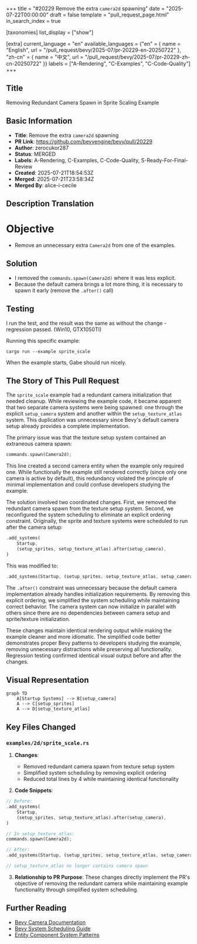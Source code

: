 +++
title = "#20229 Remove the extra `camera2d` spawning"
date = "2025-07-22T00:00:00"
draft = false
template = "pull_request_page.html"
in_search_index = true

[taxonomies]
list_display = ["show"]

[extra]
current_language = "en"
available_languages = {"en" = { name = "English", url = "/pull_request/bevy/2025-07/pr-20229-en-20250722" }, "zh-cn" = { name = "中文", url = "/pull_request/bevy/2025-07/pr-20229-zh-cn-20250722" }}
labels = ["A-Rendering", "C-Examples", "C-Code-Quality"]
+++

## Title
Removing Redundant Camera Spawn in Sprite Scaling Example

## Basic Information
- **Title**: Remove the extra `camera2d` spawning
- **PR Link**: https://github.com/bevyengine/bevy/pull/20229
- **Author**: zerocukor287
- **Status**: MERGED
- **Labels**: A-Rendering, C-Examples, C-Code-Quality, S-Ready-For-Final-Review
- **Created**: 2025-07-21T18:54:53Z
- **Merged**: 2025-07-21T23:58:34Z
- **Merged By**: alice-i-cecile

## Description Translation
# Objective

- Remove an unnecessary extra `Camera2d` from one of the examples. 

## Solution

- I removed the `commands.spawn(Camera2d)` where it was less explicit.
- Because the default camera brings a lot more thing, it is necessary to spawn it early (remove the `.after()` call)

## Testing

I run the test, and the result was the same as without the change - regression passed. (Win10, GTX1050TI)

Running this specific example:
```
cargo run --example sprite_scale
```

When the example starts, Gabe should run nicely.

## The Story of This Pull Request

The `sprite_scale` example had a redundant camera initialization that needed cleanup. While reviewing the example code, it became apparent that two separate camera systems were being spawned: one through the explicit `setup_camera` system and another within the `setup_texture_atlas` system. This duplication was unnecessary since Bevy's default camera setup already provides a complete implementation.

The primary issue was that the texture setup system contained an extraneous camera spawn:
```rust
commands.spawn(Camera2d);
```
This line created a second camera entity when the example only required one. While functionally the example still rendered correctly (since only one camera is active by default), this redundancy violated the principle of minimal implementation and could confuse developers studying the example.

The solution involved two coordinated changes. First, we removed the redundant camera spawn from the texture setup system. Second, we reconfigured the system scheduling to eliminate an explicit ordering constraint. Originally, the sprite and texture systems were scheduled to run after the camera setup:
```rust
.add_systems(
    Startup,
    (setup_sprites, setup_texture_atlas).after(setup_camera),
)
```
This was modified to:
```rust
.add_systems(Startup, (setup_sprites, setup_texture_atlas, setup_camera))
```
The `.after()` constraint was unnecessary because the default camera implementation already handles initialization requirements. By removing this explicit ordering, we simplified the system scheduling while maintaining correct behavior. The camera system can now initialize in parallel with others since there are no dependencies between camera setup and sprite/texture initialization.

These changes maintain identical rendering output while making the example cleaner and more idiomatic. The simplified code better demonstrates proper Bevy patterns to developers studying the example, removing unnecessary distractions while preserving all functionality. Regression testing confirmed identical visual output before and after the changes.

## Visual Representation

```mermaid
graph TD
    A[Startup Systems] --> B[setup_camera]
    A --> C[setup_sprites]
    A --> D[setup_texture_atlas]
```

## Key Files Changed

### `examples/2d/sprite_scale.rs`
1. **Changes**: 
   - Removed redundant camera spawn from texture setup system
   - Simplified system scheduling by removing explicit ordering
   - Reduced total lines by 4 while maintaining identical functionality

2. **Code Snippets**:
```rust
// Before:
.add_systems(
    Startup,
    (setup_sprites, setup_texture_atlas).after(setup_camera),
)

// In setup_texture_atlas:
commands.spawn(Camera2d);
```

```rust
// After:
.add_systems(Startup, (setup_sprites, setup_texture_atlas, setup_camera))

// setup_texture_atlas no longer contains camera spawn
```

3. **Relationship to PR Purpose**: These changes directly implement the PR's objective of removing the redundant camera while maintaining example functionality through simplified system scheduling.

## Further Reading
- [Bevy Camera Documentation](https://docs.rs/bevy/latest/bevy/render/camera/struct.Camera.html)
- [Bevy System Scheduling Guide](https://bevyengine.org/learn/book/getting-started/ecs/#system-order)
- [Entity Component System Patterns](https://gameprogrammingpatterns.com/component.html)